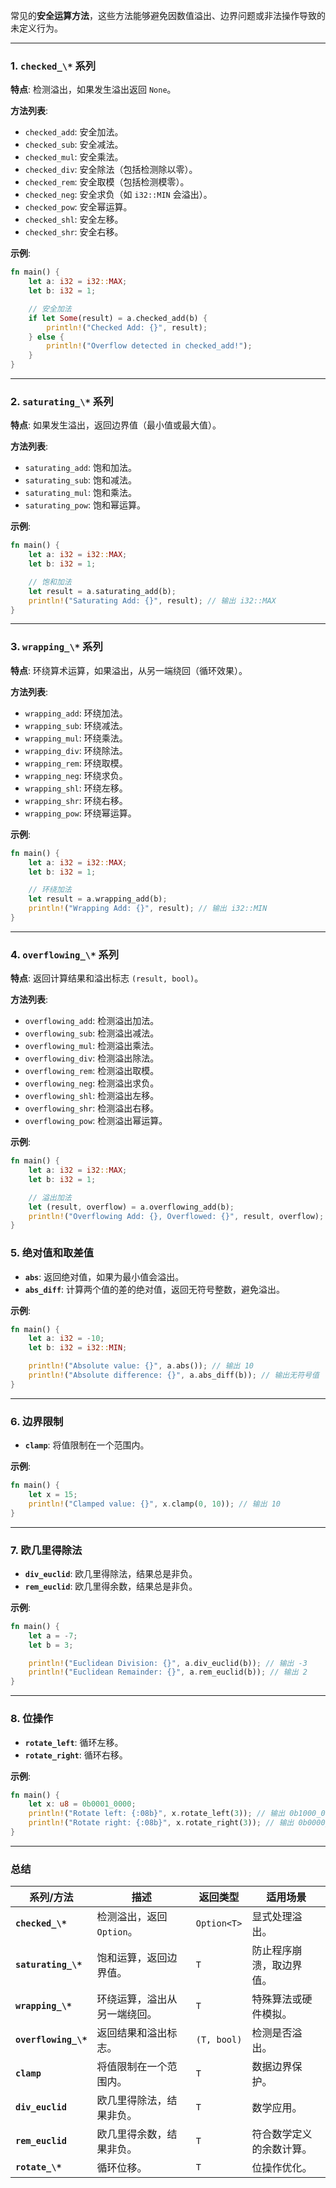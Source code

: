 常见的**安全运算方法**，这些方法能够避免因数值溢出、边界问题或非法操作导致的未定义行为。

---

### **1. `checked_\*` 系列**

**特点**: 检测溢出，如果发生溢出返回 `None`。

**方法列表**:

- `checked_add`: 安全加法。
- `checked_sub`: 安全减法。
- `checked_mul`: 安全乘法。
- `checked_div`: 安全除法（包括检测除以零）。
- `checked_rem`: 安全取模（包括检测模零）。
- `checked_neg`: 安全求负（如 `i32::MIN` 会溢出）。
- `checked_pow`: 安全幂运算。
- `checked_shl`: 安全左移。
- `checked_shr`: 安全右移。

**示例**:

```rust
fn main() {
    let a: i32 = i32::MAX;
    let b: i32 = 1;

    // 安全加法
    if let Some(result) = a.checked_add(b) {
        println!("Checked Add: {}", result);
    } else {
        println!("Overflow detected in checked_add!");
    }
}
```

---

### **2. `saturating_\*` 系列**

**特点**: 如果发生溢出，返回边界值（最小值或最大值）。

**方法列表**:

- `saturating_add`: 饱和加法。
- `saturating_sub`: 饱和减法。
- `saturating_mul`: 饱和乘法。
- `saturating_pow`: 饱和幂运算。

**示例**:

```rust
fn main() {
    let a: i32 = i32::MAX;
    let b: i32 = 1;

    // 饱和加法
    let result = a.saturating_add(b);
    println!("Saturating Add: {}", result); // 输出 i32::MAX
}
```

---

### **3. `wrapping_\*` 系列**

**特点**: 环绕算术运算，如果溢出，从另一端绕回（循环效果）。

**方法列表**:

- `wrapping_add`: 环绕加法。
- `wrapping_sub`: 环绕减法。
- `wrapping_mul`: 环绕乘法。
- `wrapping_div`: 环绕除法。
- `wrapping_rem`: 环绕取模。
- `wrapping_neg`: 环绕求负。
- `wrapping_shl`: 环绕左移。
- `wrapping_shr`: 环绕右移。
- `wrapping_pow`: 环绕幂运算。

**示例**:

```rust
fn main() {
    let a: i32 = i32::MAX;
    let b: i32 = 1;

    // 环绕加法
    let result = a.wrapping_add(b);
    println!("Wrapping Add: {}", result); // 输出 i32::MIN
}
```

---

### **4. `overflowing_\*` 系列**

**特点**: 返回计算结果和溢出标志 `(result, bool)`。

**方法列表**:

- `overflowing_add`: 检测溢出加法。
- `overflowing_sub`: 检测溢出减法。
- `overflowing_mul`: 检测溢出乘法。
- `overflowing_div`: 检测溢出除法。
- `overflowing_rem`: 检测溢出取模。
- `overflowing_neg`: 检测溢出求负。
- `overflowing_shl`: 检测溢出左移。
- `overflowing_shr`: 检测溢出右移。
- `overflowing_pow`: 检测溢出幂运算。

**示例**:

```rust
fn main() {
    let a: i32 = i32::MAX;
    let b: i32 = 1;

    // 溢出加法
    let (result, overflow) = a.overflowing_add(b);
    println!("Overflowing Add: {}, Overflowed: {}", result, overflow); // 输出 i32::MIN, true
}
```

### **5. 绝对值和取差值**

- **`abs`**: 返回绝对值，如果为最小值会溢出。
- **`abs_diff`**: 计算两个值的差的绝对值，返回无符号整数，避免溢出。

**示例**:

```rust
fn main() {
    let a: i32 = -10;
    let b: i32 = i32::MIN;

    println!("Absolute value: {}", a.abs()); // 输出 10
    println!("Absolute difference: {}", a.abs_diff(b)); // 输出无符号值
}
```

---

### **6. 边界限制**

- **`clamp`**: 将值限制在一个范围内。

**示例**:

```rust
fn main() {
    let x = 15;
    println!("Clamped value: {}", x.clamp(0, 10)); // 输出 10
}
```

---

### **7. 欧几里得除法**

- **`div_euclid`**: 欧几里得除法，结果总是非负。
- **`rem_euclid`**: 欧几里得余数，结果总是非负。

**示例**:

```rust
fn main() {
    let a = -7;
    let b = 3;

    println!("Euclidean Division: {}", a.div_euclid(b)); // 输出 -3
    println!("Euclidean Remainder: {}", a.rem_euclid(b)); // 输出 2
}
```

---

### **8. 位操作**

- **`rotate_left`**: 循环左移。
- **`rotate_right`**: 循环右移。

**示例**:

```rust
fn main() {
    let x: u8 = 0b0001_0000;
    println!("Rotate left: {:08b}", x.rotate_left(3)); // 输出 0b1000_0000
    println!("Rotate right: {:08b}", x.rotate_right(3)); // 输出 0b0000_0010
}
```

---

### **总结**

| **系列/方法**        | **描述**                     | **返回类型** | **适用场景**             |
| -------------------- | ---------------------------- | ------------ | ------------------------ |
| **`checked_\*`**     | 检测溢出，返回 `Option`。    | `Option<T>`  | 显式处理溢出。           |
| **`saturating_\*`**  | 饱和运算，返回边界值。       | `T`          | 防止程序崩溃，取边界值。 |
| **`wrapping_\*`**    | 环绕运算，溢出从另一端绕回。 | `T`          | 特殊算法或硬件模拟。     |
| **`overflowing_\*`** | 返回结果和溢出标志。         | `(T, bool)`  | 检测是否溢出。           |
| **`clamp`**          | 将值限制在一个范围内。       | `T`          | 数据边界保护。           |
| **`div_euclid`**     | 欧几里得除法，结果非负。     | `T`          | 数学应用。               |
| **`rem_euclid`**     | 欧几里得余数，结果非负。     | `T`          | 符合数学定义的余数计算。 |
| **`rotate_\*`**      | 循环位移。                   | `T`          | 位操作优化。             |
